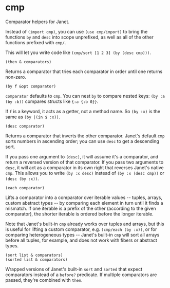 # cmp

Comparator helpers for Janet.

Instead of `(import cmp)`, you can use `(use cmp/import)` to bring the functions `by` and `desc` into scope unprefixed, as well as all of the other functions prefixed with `cmp/`.

This will let you write code like `(cmp/sort [1 2 3] (by (desc cmp)))`.

```janet
(then & comparators)
```

Returns a comparator that tries each comparator in order until one returns non-zero.

```janet
(by f &opt comparator)
```

`comparator` defaults to `cmp`. You can nest `by` to compare nested keys: `(by :a (by :b))` compares structs like `{:a {:b 0}}`.

If `f` is a keyword, it acts as a getter, not a method name. So `(by :x)` is the same as `(by |(in $ :x))`.

```janet
(desc comparator)
```

Returns a comparator that inverts the other comparator. Janet's default `cmp` sorts numbers in ascending order; you can use `desc` to get a descending sort.

If you pass one argument to `(desc)`, it will assume it's a comparator, and return a reversed version of that comparator. If you pass two arguments to `desc`, it will act as a comparator in its own right that reverses Janet's native `cmp`. This allows you to write `(by :x desc)` instead of `(by :x (desc cmp))` or `(desc (by :x))`.

```janet
(each comparator)
```

Lifts a comparator into a comparator over iterable values -- tuples, arrays, custom abstract types -- by comparing each element in turn until it finds a mismatch. If one iterable is a prefix of the other (according to the given comparator), the shorter iterable is ordered before the longer iterable.

Note that Janet's built-in `cmp` already works over tuples and arrays, but this is useful for lifting a custom comparator, e.g. `(cmp/each (by :x))`, or for comparing heterogeneous types -- Janet's built-in `cmp` will sort all arrays before all tuples, for example, and does not work with fibers or abstract types.

```janet
(sort list & comparators)
(sorted list & comparators)
```

Wrapped versions of Janet's built-in `sort` and `sorted` that expect comparators instead of a `before?` predicate. If multiple comparators are passed, they're combined with `then`.
